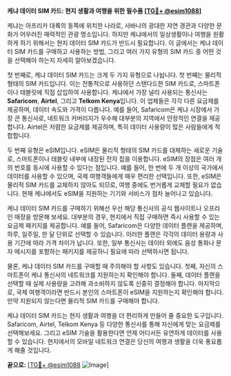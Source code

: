 **케냐 데이터 SIM 카드: 현지 생활과 여행을 위한 필수품 [[TG💪+ @esim1088](https://t.me/s/esim1088)]**

케냐는 아프리카 대륙의 동쪽에 위치한 나라로, 사바나의 광대한 자연 경관과 다양한 문화가 어우러진 매력적인 관광 명소입니다. 하지만 케냐에서의 일상생활이나 여행을 원활하게 하기 위해서는 현지 데이터 SIM 카드가 반드시 필요합니다. 이 글에서는 케냐 데이터 SIM 카드를 구매하고 사용하는 방법, 그리고 여러 가지 유형의 SIM 카드 중 어떤 것을 선택해야 하는지 자세히 알아보겠습니다.

첫 번째로, 케냐 데이터 SIM 카드는 크게 두 가지 유형으로 나뉩니다. 첫 번째는 물리적 형태의 SIM 카드입니다. 이는 전통적으로 사용하던 스탠다드한 SIM 카드로, 스마트폰이나 태블릿에 직접 삽입하여 사용합니다. 케냐에서 가장 널리 사용되는 통신사는 **Safaricom**, **Airtel**, 그리고 **Telkom Kenya**입니다. 이 업체들은 각각 다른 요금제를 제공하며, 데이터 속도와 가격이 다릅니다. 예를 들어, Safaricom은 케냐 시장에서 가장 큰 통신사로, 네트워크 커버리지가 우수해 대부분의 지역에서 안정적인 연결을 제공합니다. Airtel은 저렴한 요금제를 제공하며, 특히 데이터 사용량이 많은 사람들에게 적합합니다.

두 번째 유형은 eSIM입니다. eSIM은 물리적 형태의 SIM 카드를 대체하는 새로운 기술로, 스마트폰이나 태블릿 내부에 내장된 전자 칩을 이용합니다. eSIM의 장점은 여러 개의 번호를 동시에 사용할 수 있다는 점입니다. 예를 들어, 한 번에 두 개 이상의 국가에서 데이터를 사용할 수 있으며, 국제 여행객들에게 매우 편리한 선택입니다. 또한, eSIM은 물리적 SIM 카드를 교체하지 않아도 되므로, 여행 중에도 번거롭게 교체할 필요가 없습니다. 현재 케냐에서도 eSIM을 지원하는 기기와 서비스가 점차 늘어나고 있습니다.

케냐 데이터 SIM 카드를 구매하기 위해선 우선 해당 통신사의 공식 웹사이트나 오프라인 매장을 방문해 보세요. 대부분의 경우, 현지에서 직접 구매하면 즉시 사용할 수 있는 요금제 패키지를 제공합니다. 예를 들어, Safaricom은 다양한 데이터 플랜을 제공하며, 하루, 일주일, 한 달 단위로 선택할 수 있습니다. 이러한 플랜은 각각의 데이터 용량과 사용 기간에 따라 가격 차이가 납니다. 또한, 일부 통신사는 데이터 외에도 음성 통화나 문자 메시지를 포함하는 패키지를 제공하니 필요에 따라 선택하시면 됩니다.

물론, 케냐 데이터 SIM 카드를 구매할 때 주의해야 할 사항도 있습니다. 첫째, 자신의 스마트폰이 케냐 통신사의 네트워크를 지원하는지 확인해야 합니다. 둘째, 데이터 플랜을 선택할 때 실제 사용량을 고려해 과소비하지 않도록 신중히 결정해야 합니다. 마지막으로, 국제 여행객이라면 반드시 본인의 스마트폰이 eSIM을 지원하는지 확인해야 합니다. 만약 지원되지 않는다면 물리적 SIM 카드를 구매해야 합니다.

케냐 데이터 SIM 카드는 현지 생활과 여행을 더 편리하게 만들어 줄 중요한 도구입니다. Safaricom, Airtel, Telkom Kenya 등 다양한 통신사를 통해 자신에게 맞는 요금제를 선택해보세요. 그리고 eSIM 기술을 활용한다면 언제 어디서든 유연하게 데이터를 사용할 수 있습니다. 현지에서의 모바일 네트워크 연결은 당신의 여행과 생활을 더욱 풍요롭게 해줄 것입니다.

**끝으로:** [[TG💪+ @esim1088](https://t.me/s/esim1088) ![Image](https://i.postimg.cc/Y0z9fWf4/image.png)]